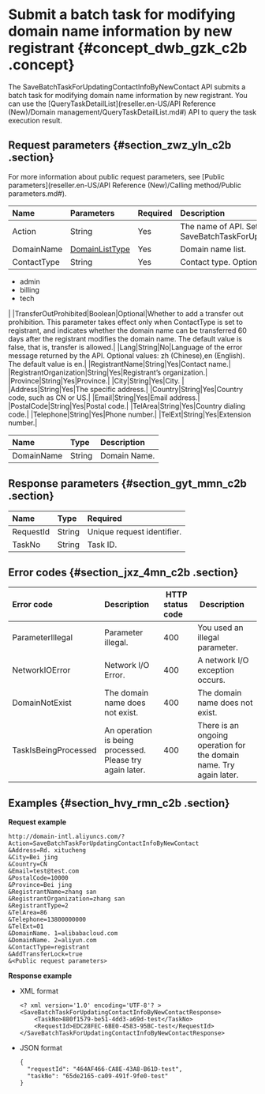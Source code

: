 # Submit a batch task for modifying domain name information by new registrant {#concept_dwb_gzk_c2b .concept}

The SaveBatchTaskForUpdatingContactInfoByNewContact API submits a batch task for modifying domain name information by new registrant. You can use the [QueryTaskDetailList](reseller.en-US/API Reference (New)/Domain management/QueryTaskDetailList.md#) API to query the task execution result.

## Request parameters {#section_zwz_yln_c2b .section}

For more information about public request parameters, see [Public parameters](reseller.en-US/API Reference (New)/Calling method/Public parameters.md#).

|Name|Parameters|Required|Description|
|:---|:---------|:-------|:----------|
|Action|String|Yes|The name of API. Set this parameter to SaveBatchTaskForUpdatingContactInfoByNewContact.|
|DomainName|[DomainListType](#table_fvy_dmn_c2b)|Yes|Domain name list.|
|ContactType|String|Yes|Contact type. Optional values: -   registrant
-   admin
-   billing
-   tech

|
|TransferOutProhibited|Boolean|Optional|Whether to add a transfer out prohibition. This parameter takes effect only when ContactType is set to registrant, and indicates whether the domain name can be transferred 60 days after the registrant modifies the domain name. The default value is false, that is, transfer is allowed.|
|Lang|String|No|Language of the error message returned by the API. Optional values: zh \(Chinese\),en \(English\). The default value is en.|
|RegistrantName|String|Yes|Contact name.|
|RegistrantOrganization|String|Yes|Registrant’s organization.|
|Province|String|Yes|Province.|
|City|String|Yes|City. |
|Address|String|Yes|The specific address.|
|Country|String|Yes|Country code, such as CN or US.|
|Email|String|Yes|Email address.|
|PostalCode|String|Yes|Postal code.|
|TelArea|String|Yes|Country dialing code.|
|Telephone|String|Yes|Phone number.|
|TelExt|String|Yes|Extension number.|

|Name|Type|Description|
|:---|:---|:----------|
|DomainName|String|Domain Name.|

## Response parameters {#section_gyt_mmn_c2b .section}

|Name |Type|Required|
|:----|:---|:-------|
|RequestId|String|Unique request identifier.|
|TaskNo|String|Task ID.|

## Error codes {#section_jxz_4mn_c2b .section}

|Error code|Description| HTTP status code| Description|
|:---------|:----------|:----------------|:-----------|
|ParameterIllegal|Parameter illegal.|400|You used an illegal parameter.|
|NetworkIOError|Network I/O Error.|400|A network I/O exception occurs.|
|DomainNotExist|The domain name does not exist.|400|The domain name does not exist.|
|TaskIsBeingProcessed|An operation is being processed. Please try again later.|400|There is an ongoing operation for the domain name. Try again later.|

## Examples {#section_hvy_rmn_c2b .section}

**Request example**

```
http://domain-intl.aliyuncs.com/?Action=SaveBatchTaskForUpdatingContactInfoByNewContact
&Address=Rd. xitucheng
&City=Bei jing
&Country=CN
&Email=test@test.com
&PostalCode=10000
&Province=Bei jing
&RegistrantName=zhang san
&RegistrantOrganization=zhang san
&RegistrantType=2
&TelArea=86
&Telephone=13800000000
&TelExt=01
&DomainName. 1=alibabacloud.com
&DomainName. 2=aliyun.com
&ContactType=registrant
&AddTransferLock=true
&<Public request parameters>
```

**Response example**

-   XML format

    ```
    <? xml version='1.0' encoding='UTF-8'? >
    <SaveBatchTaskForUpdatingContactInfoByNewContactResponse>
        <TaskNo>880f1579-be51-4dd3-a69d-test</TaskNo>
        <RequestId>EDC28FEC-6BE0-4583-95BC-test</RequestId>
    </SaveBatchTaskForUpdatingContactInfoByNewContactResponse>
    ```

-   JSON format

    ```
    {
      "requestId": "464AF466-CA8E-43A8-B61D-test",
      "taskNo": "65de2165-ca09-491f-9fe0-test"
    }
    ```



